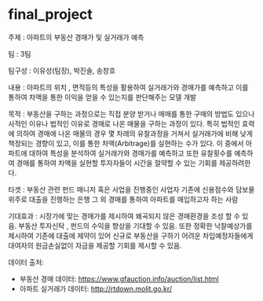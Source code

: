 # final_project

주제 : 아파트의 부동산 경매가 및 실거래가 예측

팀 : 3팀

팀구성 : 이유성(팀장), 박진솔, 송창호

내용 : 
아파트의 위치 , 면적등의 특성을 활용하여 실거래가와 경매가를 예측하고 이를 통하여 차액을 통한 이익을 얻을 수 있는지를 판단해주는 모델 개발

목적 : 
부동산을 구하는 과정으로는 직접 분양 받거나 매매를 통한 구매의 방법도 있으나 사적인 이유나 법적인 이유로 경매로 나온 매물을 구하는 과정이 있다. 
특히 법적인 효력에 의하여 경매에 나온 매물의 경우 몇 차례의 유찰과정을 거쳐서 실거래가에 비해 낮게 책정되는 경향이 있고, 이를 통한 차액(Arbitrage)를 실현하는 수가 있다. 
이 중에서 아파트에 대하여 특성을 분석하여 실거래가와 경매가를 예측하고 또한 유찰횟수를 예측하여 경매를 통하여 차액을 실현할 투자자들이 시간을 절약할 수 있는 기회를 제공하려한다.

타겟 : 
부동산 관련 펀드 매니저 혹은 사업을 진행중인 사업자
기존에 신용점수와 담보물위주로 대출을 진행하는 은행
그 외 경매를 통하여 아파트를 매입하고자 하는 사람

기대효과 : 
시장가에 맞는 경매가를 제시하여 왜곡되지 않은 경매환경을 조성 할 수 있음.
부동산 투자신탁 , 펀드의 수익을 향상을 기대할 수 있음.
또한 정확한 낙찰예상가를 제시하여 기존에 대출에 제약이 있어 신규로 부동산을 구하기 어려운 차입예정자들에게 대여자의 원금손실없이 자금을 제공할 기회를 제시할 수 있음.

데이터 출처:
- 부동산 경매 데이터: https://www.gfauction.info/auction/list.html
- 아파트 실거래가 데이터: http://rtdown.molit.go.kr/
